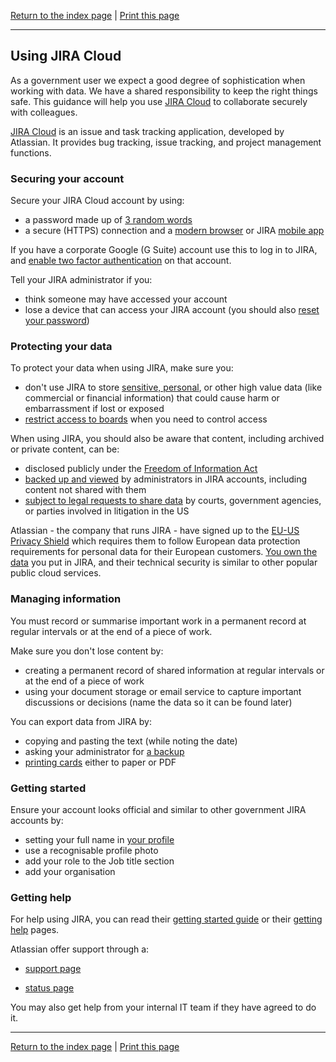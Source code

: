[Return to the index page](/using-cloud/) | [Print this page](https://gitprint.com/alphagov/using-cloud/blob/master/help-for-end-users/JIRA-Cloud/Using-JIRA-Cloud-securely.md)

***

## Using JIRA Cloud

As a government user we expect a good degree of sophistication when working with data. We have a shared responsibility to keep the right things safe. This guidance will help you use [JIRA Cloud](https://www.atlassian.com/software/jira/features) to collaborate securely with colleagues.

[JIRA Cloud](https://www.atlassian.com/software/jira) is an issue and task tracking application, developed by Atlassian. It provides bug tracking, issue tracking, and project management functions.

### Securing your account

Secure your JIRA Cloud account by using:

- a password made up of [3 random words](https://www.ncsc.gov.uk/blog-post/three-random-words-or-thinkrandom-0)
- a secure (HTTPS) connection and a [modern browser](https://whatbrowser.org) or JIRA [mobile app](https://www.atlassian.com/software/jira/mobile-app)

If you have a corporate Google (G Suite) account use this to log in to JIRA, and [enable two factor authentication](https://www.google.com/landing/2step/) on that account.

Tell your JIRA administrator if you:

- think someone may have accessed your account
- lose a device that can access your JIRA account (you should also [reset your password](https://id.atlassian.com/login/resetpassword))

### Protecting your data

To protect your data when using JIRA, make sure you:

- don&#39;t use JIRA to store [sensitive, personal](https://ico.org.uk/for-organisations/guide-to-data-protection/key-definitions/), or other high value data (like commercial or financial information) that could cause harm or embarrassment if lost or exposed
- [restrict access to boards](https://confluence.atlassian.com/agile/jira-agile-user-s-guide/configuring-a-board#ConfiguringaBoard-Sharingaboard) when you need to control access

When using JIRA, you should also be aware that content, including archived or private content, can be:

- disclosed publicly under the [Freedom of Information Act](https://ico.org.uk/for-organisations/guide-to-freedom-of-information/what-is-the-foi-act/)
- [backed up and viewed](https://confluence.atlassian.com/adminjiracloud/exporting-issues-776636787.html) by administrators in JIRA accounts, including content not shared with them
- [subject to legal requests to share data](https://www.atlassian.com/legal/privacy-policy) by courts, government agencies, or parties involved in litigation in the US

Atlassian - the company that runs JIRA - have signed up to the [EU-US Privacy Shield](https://www.atlassian.com/legal/privacy-policy) which requires them to follow European data protection requirements for personal data for their European customers. [You own the data](https://www.atlassian.com/legal/privacy-policy) you put in JIRA, and their technical security is similar to other popular public cloud services.

### Managing information

You must record or summarise important work in a permanent record at regular intervals or at the end of a piece of work.

Make sure you don't lose content by:

- creating a permanent record of shared information at regular intervals or at the end of a piece of work
- using your document storage or email service to capture important discussions or decisions (name the data so it can be found later)

You can export data from JIRA by:

- copying and pasting the text (while noting the date)
- asking your administrator for [a backup](https://confluence.atlassian.com/adminjiracloud/exporting-issues-776636787.html)
- [printing cards](https://confluence.atlassian.com/jirasoftwarecloud/printing-issue-cards-785332012.html) either to paper or PDF

### Getting started

Ensure your account looks official and similar to other government JIRA accounts by:

- setting your full name in [your profile](https://id.atlassian.com/profile)
- use a recognisable profile photo
- add your role to the Job title section
- add your organisation

### Getting help

For help using JIRA, you can read their [getting started guide](https://confluence.atlassian.com/get-started-with-jira-software/get-started-with-jira-software-844502163.html) or their [getting help](https://confluence.atlassian.com/jirasoftwarecloud/getting-help-764478193.html) pages.

Atlassian offer support through a:

- [support page](https://support.atlassian.com/)

- [status page](http://status.atlassian.com/)

You may also get help from your internal IT team if they have agreed to do it.

***

[Return to the index page](/using-cloud/) | [Print this page](https://gitprint.com/alphagov/using-cloud/blob/master/help-for-end-users/JIRA-Cloud/Using-JIRA-Cloud-securely.md)
